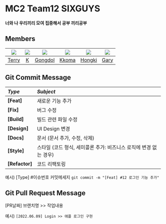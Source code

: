 # MC2 Team12 SIXGUYS
__너와 나 우리끼리 모여 집중해서 공부 끼리공부__

## Members
|<img src="https://github.com/terry-koo.png">|<img src="https://github.com/rkddnr330.png">|<img src="https://github.com/realmountain1129.png">|<img src="https://github.com/hminkim.png">|<img src="https://github.com/otoolz.png">|<img src="https://github.com/Anti9uA.png">|
|:-:|:-:|:-:|:-:|:-:|:-:|
|[Terry](https://github.com/terry-koo)|[K](https://github.com/rkddnr330)|[Gongdol](https://github.com/realmountain1129)|[Kkoma](https://github.com/hminkim)|[Hongki](https://github.com/otoolz)|[Gary](https://github.com/Anti9uA)|


## Git Commit Message
|*Type*|*Subject*|
|:---|:---|
|**[Feat]**|새로운 기능 추가|
|**[Fix]**|버그 수정|
|**[Build]**|빌드 관련 파일 수정|
|**[Design]**|UI Design 변경|
|**[Docs]**|문서 (문서 추가, 수정, 삭제)|
|**[Style]**|스타일 (코드 형식, 세미콜론 추가: 비즈니스 로직에 변경 없는 경우)|
|**[Refactor]**|코드 리팩토링| 

예시) [Type] #이슈번호 커밋메세지 `git commit -m "[Feat] #12 로그인 기능 추가"`

## Git Pull Request Message
[PR날짜] 브랜치명 >> 작업내용 

예시) `[2022.06.09] Login >> 애플 로그인 구현`
